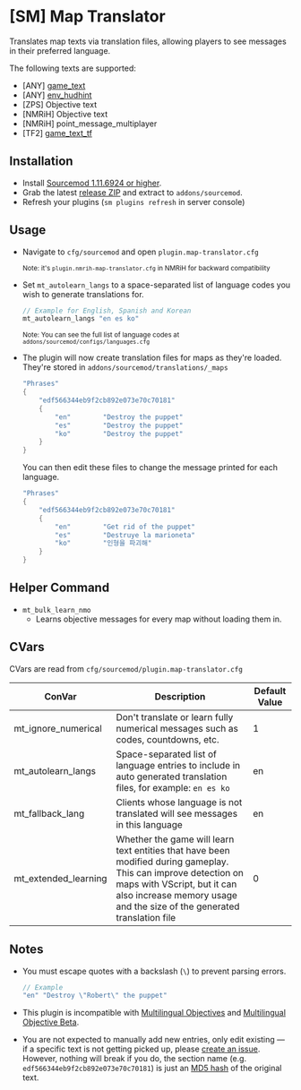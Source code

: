 # [SM] Map Translator

Translates map texts via translation files, allowing players to see messages in their preferred language. 

The following texts are supported:

- [ANY] [game_text](https://developer.valvesoftware.com/wiki/Game_text)
- [ANY] [env_hudhint](https://developer.valvesoftware.com/wiki/Env_hudhint)
- [ZPS] Objective text
- [NMRiH] Objective text
- [NMRiH] point_message_multiplayer
- [TF2] [game_text_tf](https://developer.valvesoftware.com/wiki/Game_text_tf)





## Installation

- Install [Sourcemod 1.11.6924 or higher](https://www.sourcemod.net/downloads.php?branch=stable).
- Grab the latest [release ZIP](https://github.com/dysphie/sm-map-translator/releases) and extract to `addons/sourcemod`.
- Refresh your plugins (`sm plugins refresh` in server console)

## Usage

- Navigate to `cfg/sourcemod` and open `plugin.map-translator.cfg` 

	<sup>Note: it's `plugin.nmrih-map-translator.cfg` in NMRiH for backward compatibility</sup>
- Set `mt_autolearn_langs` to a space-separated list of language codes you wish to generate translations for. 

	```cpp
	// Example for English, Spanish and Korean
	mt_autolearn_langs "en es ko"
	```
	
	<sup>Note: You can see the full list of language codes at `addons/sourcemod/configs/languages.cfg`</sup>


- The plugin will now create translation files for maps as they're loaded. 
They're stored in `addons/sourcemod/translations/_maps`

	```cpp
	"Phrases"
	{
		"edf566344eb9f2cb892e073e70c70181"
		{
			"en"		"Destroy the puppet"
			"es"		"Destroy the puppet"
			"ko"		"Destroy the puppet"
		}
	}
	```

	You can then edit these files to change the message printed for each language.

	```cpp
	"Phrases"
	{
		"edf566344eb9f2cb892e073e70c70181"
		{
			"en"		"Get rid of the puppet"
			"es"		"Destruye la marioneta"
			"ko"		"인형을 파괴해"
		}
	}
	```
	

## Helper Command

- `mt_bulk_learn_nmo`
	- Learns objective messages for every map without loading them in.


## CVars

CVars are read from `cfg/sourcemod/plugin.map-translator.cfg`

| ConVar | Description | Default Value |
| --- | --- | --- |
| mt_ignore_numerical | Don't translate or learn fully numerical messages such as codes, countdowns, etc. | 1 |
| mt_autolearn_langs | Space-separated list of language entries to include in auto generated translation files, for example: `en es ko` | en |
| mt_fallback_lang | Clients whose language is not translated will see messages in this language | en |
| mt_extended_learning | Whether the game will learn text entities that have been modified during gameplay. This can improve detection on maps with VScript, but it can also increase memory usage and the size of the generated translation file | 0 |


## Notes

- You must escape quotes with a backslash (`\`) to prevent parsing errors.

	```cpp
	// Example 
	"en" "Destroy \"Robert\" the puppet"
	```

- This plugin is incompatible with [Multilingual Objectives](https://forums.alliedmods.net/showthread.php?p=2678257) and [Multilingual Objective Beta](https://forums.alliedmods.net/showthread.php?p=2305894).
- You are not expected to manually add new entries, only edit existing — if a specific text is not getting picked up, please [create an issue](https://github.com/dysphie/nmrih-map-translator/issues). 
	However, nothing will break if you do, the section name (e.g. `edf566344eb9f2cb892e073e70c70181`) is just an [MD5 hash](https://www.md5hashgenerator.com) of the original text.

